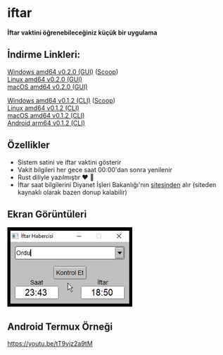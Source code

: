 # iftar

**İftar vaktini öğrenebileceğiniz küçük bir uygulama**

## İndirme Linkleri:
[Windows amd64 v0.2.0 (GUI)](https://github.com/omerakgoz34/iftar/releases/download/v0.2.0/iftar_v0.2.0_windows_amd64.zip) ([Scoop](https://github.com/omerakgoz34/iftar/raw/main/iftar.json))  
[Linux amd64 v0.2.0 (GUI)](https://github.com/omerakgoz34/iftar/releases/download/v0.2.0/iftar_v0.2.0_linux_amd64.zip)  
[macOS amd64 v0.2.0 (GUI)](https://github.com/omerakgoz34/iftar/releases/download/v0.2.0/iftar_v0.2.0_macos_amd64.zip)  
  
[Windows amd64 v0.1.2 (CLI)](https://github.com/omerakgoz34/iftar/releases/download/v0.1.2/iftar_v0.1.2_windows_amd64.zip) ([Scoop](https://github.com/omerakgoz34/iftar/raw/f8e14390d2d17a9dcf76366d10ed4a8abfade9be/iftar.json))  
[Linux amd64 v0.1.2 (CLI)](https://github.com/omerakgoz34/iftar/releases/download/v0.1.2/iftar_v0.1.2_linux_amd64.zip)  
[macOS amd64 v0.1.2 (CLI)](https://github.com/omerakgoz34/iftar/releases/download/v0.1.2/iftar_v0.1.2_macos_amd64.zip)  
[Android arm64 v0.1.2 (CLI)](https://github.com/omerakgoz34/iftar/releases/download/v0.1.2/iftar_v0.1.2_android_arm64.zip)

## Özellikler

* Sistem satini ve iftar vaktini gösterir
* Vakit bilgileri her gece saat 00:00'dan sonra yenilenir
* Rust diliyle yazılmıştır ❤ 🦀
* İftar saat bilgilerini Diyanet İşleri Bakanlığı'nın [sitesinden](https://namazvakitleri.diyanet.gov.tr/tr-TR) alır (siteden kaynaklı olarak bazen donup kalabilir)

## Ekran Görüntüleri
![ss1](https://github.com/omerakgoz34/iftar/raw/main/screenshots/ss1.jpg)  
  
## Android Termux Örneği
https://youtu.be/tT9vjz2a9tM
